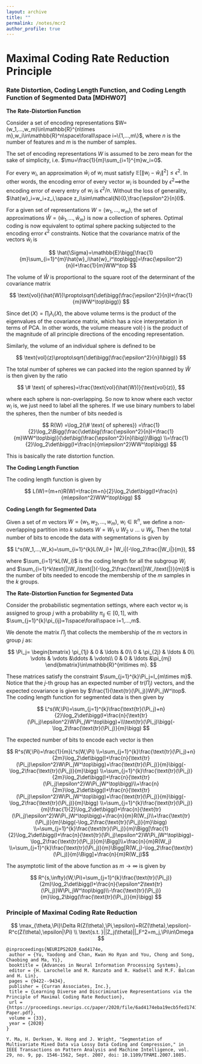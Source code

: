```yaml
---
layout: archive
title: ""
permalink: /notes/mcr2
author_profile: true
---
```



# Maximal Coding Rate Reduction Principle


### Rate Distortion, Coding Length Function, and Coding Length Function of Segmented Data **[MDHW07]**

**The** **Rate-Distortion Function**

Consider a set of encoding representations $W=(w_1,...,w_m)\in\mathbb{R}^{n\times m},w_i\in\mathbb{R}^n\space\forall\space i=\{1,...,m\}$, where $n$ is the number of features and $m$ is the number of samples. 

The set of encoding representations $W$ is assumed to be zero mean for the sake of simplicity, i.e. $\mu=\frac{1}{m}\sum_{i=1}^{m}w_i=0$. 

For every $w_i$, an approximation $\hat{w}_i$ of $w_i$ must satisfy $\mathbb{E}[\|w_i-\hat{w}_i\|^2]\leq\epsilon^2$. In other words, the encoding error of every vector $w_i$ is bounded by $\epsilon^2\implies$the encoding error of every entry of $w_i$ is $\epsilon^2/n$. Without the loss of generality, $\hat{w}_i=w_i+z_i,\space z_i\sim\mathcal{N}(0,\frac{\epsilon^2}{n}I)$.

For a given set of representations $W=(w_1,...,w_m)$, the set of approximations $\hat{W}=(\hat{w}_1,...,\hat{w}_m)$ is now a collection of spheres. Optimal coding is now equivalent to optimal sphere packing subjected to the encoding error $\epsilon^2$ constraints. Notice that the covariance matrix of the vectors $\hat{w}_i$ is

$$
\hat{\Sigma}=\mathbb{E}\bigg[\frac{1}{m}\sum_{i=1}^{m}\hat{w}_i\hat{w}_i^\top\bigg]=\frac{\epsilon^2}{n}I+\frac{1}{m}WW^\top
$$

The volume of $\hat{W}$ is proportional to the square root of the determinant of the covariance matrix

$$
\text{vol}(\hat{W})\propto\sqrt{\det\bigg(\frac{\epsilon^2}{n}I+\frac{1}{m}WW^\top\bigg)}
$$

Since $\det(X)=\prod_i\lambda_i(X)$, the above volume terms is the product of the eigenvalues of the covariance matrix, which has a nice interpretation in terms of PCA. In other words, the volume measure $\text{vol}(\cdot)$ is the product of the magnitude of all principle directions of the encoding representation.

Similarly, the volume of an individual sphere is defined to be

$$
\text{vol}(z)\propto\sqrt{\det\bigg(\frac{\epsilon^2}{n}I\bigg)}
$$

The total number of spheres we can packed into the region spanned by $\hat{W}$ is then given by the ratio

$$
\# \text{ of spheres}=\frac{\text{vol}(\hat{W})}{\text{vol}(z)},
$$

where each sphere is non-overlapping. So now to know where each vector $w_i$ is, we just need to label all the spheres. If we use binary numbers to label the spheres, then the number of bits needed is 

$$
R(W)
=\log_2(\# \text{ of spheres})
=\frac{1}{2}\log_2\Bigg(\frac{\det\big(\frac{\epsilon^2}{n}I+\frac{1}{m}WW^\top\big)}{\det\big(\frac{\epsilon^2}{n}I\big)}\Bigg)
\\=\frac{1}{2}\log_2\det\bigg(I+\frac{n}{m\epsilon^2}WW^\top\bigg)
$$

This is basically the rate distortion function.

**The Coding Length Function**

The coding length function is given by

$$
L(W)=(m+n)R(W)=\frac{m+n}{2}\log_2\det\bigg(I+\frac{n}{m\epsilon^2}WW^\top\bigg)
$$

**Coding Length for Segmented Data**

Given a set of $m$ vectors $W=(w_1,w_2,...,w_m)$, $w_i\in\mathbb{R}^n$, we define a non-overlapping partition into $k$ subsets $W=W_1\cup W_2\cup...\cup W_k$. Then the total number of bits to encode the data with segmentations is given by

$$
L^s(W_1,...,W_k)=\sum_{i=1}^{k}L(W_i)+ |W_i|(-\log_2\frac{|W_i|}{m}),
$$

where $\sum_{i=1}^kL(W_i)$ is the coding length for all the subgroup $W_i$ and $\sum_{i=1}^k\text{|}W_i\text{|}(-\log_2\frac{\text{|}W_i\text{|}}{m})$ is the number of bits needed to encode the membership of the $m$ samples in the $k$ groups. 

**The** **Rate-Distortion Function for Segmented Data** 

Consider the probabilistic segmentation settings, where each vector $w_i$ is assigned to group $j$ with a probability $\pi_{ij}\in[0,1]$, with $\sum_{j=1}^{k}\pi_{ij}=1\space\forall\space i=1,...,m$.

We denote the matrix $\Pi_j$ that collects the membership of the $m$ vectors in group $j$ as:

$$
\Pi_j=
\begin{bmatrix}
\pi_{1j} & 0 & \ldots & 0\\
0 & \pi_{2j} & \ldots & 0\\
\vdots & \vdots &\ddots & \vdots\\
0 & 0 & \ldots &\pi_{mj}
\end{bmatrix}\in\mathbb{R}^{m\times m}.
$$

These matrices satisfy the constraint $\sum_{j=1}^{k}\Pi_j=I_{m\times m}$. Notice that the $j$-th group has an expected number of $\text{tr}(\Pi_j)$ vectors, and the expected covariance is given by $\frac{1}{\text{tr}(\Pi_j)}W\Pi_jW^\top$. The coding length function for segmented data is then given by

$$
L^s(W,\Pi)=\sum_{j=1}^{k}\frac{\text{tr}(\Pi_j)+n}{2}\log_2\det\bigg(I+\frac{n}{\text{tr}(\Pi_j)\epsilon^2}W\Pi_jW^\top\bigg)+\\\text{tr}(\Pi_j)\bigg(-\log_2\frac{\text{tr}(\Pi_j)}{m}\bigg)
$$

The expected number of bits to encode each vector is then

$$
R^s(W,\Pi)=\frac{1}{m}L^s(W,\Pi)
\\=\sum_{j=1}^{k}\frac{\text{tr}(\Pi_j)+n}{2m}\log_2\det\bigg(I+\frac{n}{\text{tr}(\Pi_j)\epsilon^2}W\Pi_jW^\top\bigg)+\frac{\text{tr}(\Pi_j)}{m}\bigg(-\log_2\frac{\text{tr}(\Pi_j)}{m}\bigg)
\\=\sum_{j=1}^{k}\frac{\text{tr}(\Pi_j)}{2m}\log_2\det\bigg(I+\frac{n}{\text{tr}(\Pi_j)\epsilon^2}W\Pi_jW^\top\bigg)\\+\frac{n}{2m}\log_2\det\bigg(I+\frac{n}{\text{tr}(\Pi_j)\epsilon^2}W\Pi_jW^\top\bigg)+\frac{\text{tr}(\Pi_j)}{m}\bigg(-\log_2\frac{\text{tr}(\Pi_j)}{m}\bigg)
\\=\sum_{j=1}^{k}\frac{\text{tr}(\Pi_j)}{m}\frac{1}{2}\log_2\det\bigg(I+\frac{n}{\text{tr}(\Pi_j)\epsilon^2}W\Pi_jW^\top\bigg)+\frac{n}{m}R(W_j)\\+\frac{\text{tr}(\Pi_j)}{m}\bigg(-\log_2\frac{\text{tr}(\Pi_j)}{m}\bigg)
\\=\sum_{j=1}^{k}\frac{\text{tr}(\Pi_j)}{m}\Bigg[\frac{1}{2}\log_2\det\bigg(I+\frac{n}{\text{tr}(\Pi_j)\epsilon^2}W\Pi_jW^\top\bigg)-\log_2\frac{\text{tr}(\Pi_j)}{m}\Bigg]\\+\frac{n}{m}R(W_j)
\\=\sum_{j=1}^{k}\frac{\text{tr}(\Pi_j)}{m}\Bigg[R(W_j)-\log_2\frac{\text{tr}(\Pi_j)}{m}\Bigg]+\frac{n}{m}R(W_j)$$

The asymptotic limit of the above function as $m\to\infty$ is given by

$$
R^{s,\infty}(W,\Pi)=\sum_{j=1}^{k}\frac{\text{tr}(\Pi_j)}{2m}\log_2\det\bigg(I+\frac{n}{\epsilon^2\text{tr}(\Pi_j)}W\Pi_jW^\top\bigg)\\-\frac{\text{tr}(\Pi_j)}{m}\log_2\bigg(\frac{\text{tr}(\Pi_j)}{m}\bigg)
$$

### Principle of Maximal Coding Rate Reduction

$$
\max_{\theta,\Pi}\Delta R(Z(\theta),\Pi,\epsilon)=R(Z(\theta),\epsilon)-R^c(Z(\theta),\epsilon|\Pi)
\\
\text{s.t. }||Z_j(\theta)||_F^2=m_j,\Pi\in\Omega
$$


```
@inproceedings{NEURIPS2020_6ad4174e,
 author = {Yu, Yaodong and Chan, Kwan Ho Ryan and You, Chong and Song, Chaobing and Ma, Yi},
 booktitle = {Advances in Neural Information Processing Systems},
 editor = {H. Larochelle and M. Ranzato and R. Hadsell and M.F. Balcan and H. Lin},
 pages = {9422--9434},
 publisher = {Curran Associates, Inc.},
 title = {Learning Diverse and Discriminative Representations via the Principle of Maximal Coding Rate Reduction},
 url = {https://proceedings.neurips.cc/paper/2020/file/6ad4174eba19ecb5fed17411a34ff5e6-Paper.pdf},
 volume = {33},
 year = {2020}
}
```

```
Y. Ma, H. Derksen, W. Hong and J. Wright, "Segmentation of Multivariate Mixed Data via Lossy Data Coding and Compression," in IEEE Transactions on Pattern Analysis and Machine Intelligence, vol. 29, no. 9, pp. 1546-1562, Sept. 2007, doi: 10.1109/TPAMI.2007.1085.
```
